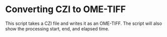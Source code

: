 # Converting CZI to OME-TIFF
This script takes a CZI file and writes it as an OME-TIFF. The script will also show the processing start, end, and elapsed time.
